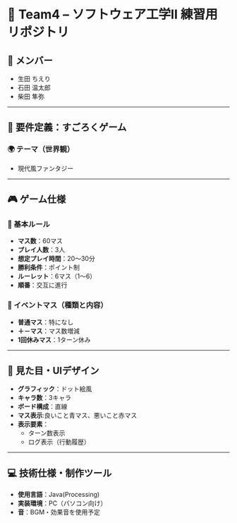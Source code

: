 # 🎲 Team4 – ソフトウェア工学Ⅱ 練習用リポジトリ

## 👥 メンバー
- 生田 ちえり  
- 石田 温太郎  
- 柴田 隼弥  

---

## 📌 要件定義：すごろくゲーム

### 🌍 テーマ（世界観）
- 現代風ファンタジー

---

## 🎮 ゲーム仕様

### 🔢 基本ルール
- **マス数**：60マス
- **プレイ人数**：3人
- **想定プレイ時間**：20～30分
- **勝利条件**：ポイント制
- **ルーレット**：6マス（1～6）
- **順番**：交互に進行

### 🎲 イベントマス（種類と内容）
- **普通マス**：特になし
- **＋－マス**：マス数増減
- **1回休みマス**：1ターン休み

---

## 🎨 見た目・UIデザイン

- **グラフィック**：ドット絵風
- **キャラ数**：3キャラ
- **ボード構成**：直線
- **マス表示**:良いこと青マス、悪いこと赤マス
- **表示要素**：
  - ターン数表示
  - ログ表示（行動履歴）

---

## 💻 技術仕様・制作ツール

- **使用言語**：Java(Processing)
- **実装環境**：PC（パソコン向け）
- **音**：BGM・効果音を使用予定


